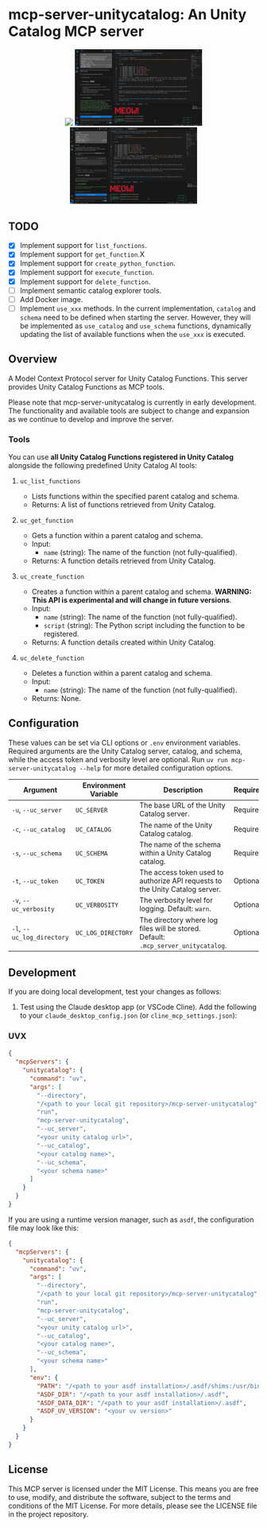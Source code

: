 # mcp-server-unitycatalog: An Unity Catalog MCP server

<p align="center" float="left">
  <img width="256" src="https://raw.githubusercontent.com/ognis1205/mcp-server-unitycatalog/main/docs/vscode1.webp" />
  <img width="256" src="https://raw.githubusercontent.com/ognis1205/mcp-server-unitycatalog/main/docs/vscode2.webp" />
  <img width="256" src="https://raw.githubusercontent.com/ognis1205/mcp-server-unitycatalog/main/docs/vscode3.webp" />
</p>

## TODO

- [x] Implement support for `list_functions`.
- [x] Implement support for `get_function`.X
- [x] Implement support for `create_python_function`.
- [x] Implement support for `execute_function`.
- [x] Implement support for `delete_function`.
- [ ] Implement semantic catalog explorer tools.
- [ ] Add Docker image.
- [ ] Implement `use_xxx` methods. In the current implementation, `catalog` and `schema` need to be defined when starting the server. However, they will be implemented as `use_catalog` and `use_schema` functions, dynamically updating the list of available functions when the `use_xxx` is executed.

## Overview

A Model Context Protocol server for Unity Catalog Functions. This server provides Unity Catalog Functions as MCP tools.

Please note that mcp-server-unitycatalog is currently in early development. The functionality and available tools are subject to change and expansion as we continue to develop and improve the server.

### Tools

You can use **all Unity Catalog Functions registered in Unity Catalog** alongside the following predefined Unity Catalog AI tools:

1. `uc_list_functions`
   - Lists functions within the specified parent catalog and schema.
   - Returns: A list of functions retrieved from Unity Catalog.

2. `uc_get_function`
   - Gets a function within a parent catalog and schema.
   - Input:
     - `name` (string): The name of the function (not fully-qualified).
   - Returns: A function details retrieved from Unity Catalog.

3. `uc_create_function`
   - Creates a function within a parent catalog and schema. **WARNING: This API is experimental and will change in future versions**.
   - Input:
     - `name` (string): The name of the function (not fully-qualified).
     - `script` (string): The Python script including the function to be registered.
   - Returns: A function details created within Unity Catalog.

4. `uc_delete_function`
   - Deletes a function within a parent catalog and schema.
   - Input:
     - `name` (string): The name of the function (not fully-qualified).
   - Returns: None.

## Configuration

These values can be set via CLI options or `.env` environment variables. Required arguments are the Unity Catalog server, catalog, and schema, while the access token and verbosity level are optional. Run `uv run mcp-server-unitycatalog --help` for more detailed configuration options.

| Argument                   | Environment Variable | Description                                                                        | Required/Optional |
|----------------------------|----------------------|------------------------------------------------------------------------------------|-------------------|
| `-u`, `--uc_server`        | `UC_SERVER`          | The base URL of the Unity Catalog server.                                          | Required          |
| `-c`, `--uc_catalog`       | `UC_CATALOG`         | The name of the Unity Catalog catalog.                                             | Required          |
| `-s`, `--uc_schema`        | `UC_SCHEMA`          | The name of the schema within a Unity Catalog catalog.                             | Required          |
| `-t`, `--uc_token`         | `UC_TOKEN`           | The access token used to authorize API requests to the Unity Catalog server.       | Optional          |
| `-v`, `--uc_verbosity`     | `UC_VERBOSITY`       | The verbosity level for logging. Default: `warn`.                                  | Optional          |
| `-l`, `--uc_log_directory` | `UC_LOG_DIRECTORY`   | The directory where log files will be stored. Default: `.mcp_server_unitycatalog`. | Optional          |

## Development

If you are doing local development, test your changes as follows:

1. Test using the Claude desktop app (or VSCode Cline). Add the following to your `claude_desktop_config.json` (or `cline_mcp_settings.json`):

### UVX
```json
{
  "mcpServers": {
    "unitycatalog": {
      "command": "uv",
      "args": [
        "--directory",
        "/<path to your local git repository>/mcp-server-unitycatalog",
        "run",
        "mcp-server-unitycatalog",
        "--uc_server",
        "<your unity catalog url>",
        "--uc_catalog",
        "<your catalog name>",
        "--uc_schema",
        "<your schema name>"
      ]
    }
  }
}
```

If you are using a runtime version manager, such as `asdf`, the configuration file may look like this:

```json
{
  "mcpServers": {
    "unitycatalog": {
      "command": "uv",
      "args": [
        "--directory",
        "/<path to your local git repository>/mcp-server-unitycatalog",
        "run",
        "mcp-server-unitycatalog",
        "--uc_server",
        "<your unity catalog url>",
        "--uc_catalog",
        "<your catalog name>",
        "--uc_schema",
        "<your schema name>"
      ],
      "env": {
        "PATH": "/<path to your asdf installation>/.asdf/shims:/usr/bin:/bin",
        "ASDF_DIR": "/<path to your asdf installation>/.asdf",
        "ASDF_DATA_DIR": "/<path to your asdf installation>/.asdf",
        "ASDF_UV_VERSION": "<your uv version>"
      }
    }
  }
}
```

## License

This MCP server is licensed under the MIT License. This means you are free to use, modify, and distribute the software, subject to the terms and conditions of the MIT License. For more details, please see the LICENSE file in the project repository.
